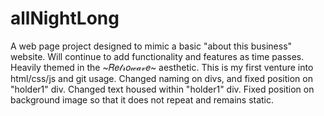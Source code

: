 # allNightLong
A web page project designed to mimic a basic "about this business" website. Will continue to add functionality and features as time passes. Heavily themed in the ~𝑅𝑒𝓉𝓇𝑜𝓌𝒶𝓋𝑒~ aesthetic.
This is my first venture into html/css/js and git usage. 
Changed naming on divs, and fixed position on "holder1" div.
Changed text housed within "holder1" div.
Fixed position on background image so that it does not repeat and remains static.
